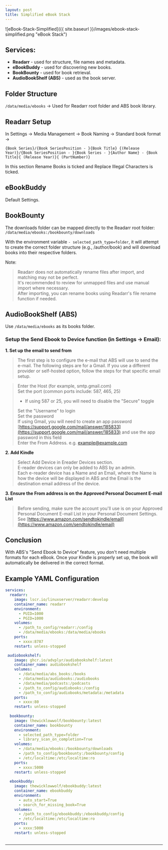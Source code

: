 ```yaml
---
layout: post
title: Simplified eBook Stack
---
```


![eBook-Stack-Simplified]({{ site.baseurl }}/images/ebook-stack-simplified.png "eBook Stack")


## Services:

- **Readarr** - used for structure, file names and metadata.
- **eBookBuddy** - used for discovering new books.
- **BookBounty** - used for book retrieval.
- **AudioBookShelf (ABS)** - used as the book server.
	
## Folder Structure

`/data/media/ebooks` -> Used for Readarr root folder and ABS book library.


## Readarr Setup

In Settings -> Media Management -> Book Naming -> Standard book format ->

`{Book Series}/{Book SeriesPosition - }{Book Title} {(Release Year)}/{Book SeriesPosition - }{Book Series - }{Author Name} - {Book Title}{ (Release Year)}{ (PartNumber)}`

In this section Rename Books is ticked and Replace Illegal Characters is ticked.


## eBookBuddy

Default Settings.


## BookBounty

The downloads folder can be mapped directly to the Readarr root folder:  
`/data/media/ebooks:/bookbounty/downloads`

With the environment variable `- selected_path_type=folder`, it will attempt to create the correct folder structure (e.g., /author/book) and will download books into their respective folders.

Note:
> Readarr does not automatically rename files after import, and matching may not be perfect.  
> It's recommended to review for unmapped files and use manual import where necessary.  
> After importing, you can rename books using Readarr's file rename function if needed.  

## AudioBookShelf (ABS)

Use `/data/media/ebooks` as its books folder.

### Setup the Send Ebook to Device function (in Settings -> Email):

**1. Set up the email to send from**
> The first step is to configure the e-mail that ABS will use to send the e-mail. The following steps are for a Gmail. If you use a different provider or self-hosted option, follow the steps for that specific email setup.

> Enter the Host (for example, smtp.gmail.com)  
> Set the port (common ports include: 587, 465, 25)  
> - If using 587 or 25, you will need to disable the "Secure" toggle
>
> Set the "Username" to login  
> Set the password  
> If using Gmail, you will need to create an app password [https://support.google.com/mail/answer/185833](https://support.google.com/mail/answer/185833) and use the app password in this field  
> Enter the From Address. e.g. example@example.com

**2. Add Kindle**
> Select Add Device in Ereader Devices section.  
> E-reader devices can only be added to ABS by an admin.  
> Each e-reader device has a Name and an Email, where the Name is how the device will be displayed in ABS and the Email is the destination email address of the device.

**3. Ensure the From address is on the Approved Personal Document E-mail List**
> Before sending, make sure the account you'll use is on your Approved Personal Document E-mail List in your Personal Document Settings.  
> See [https://www.amazon.com/sendtokindle/email](https://www.amazon.com/sendtokindle/email)

## Conclusion
With ABS's "Send Ebook to Device" feature, you don't need multiple formats for each eBook. 
Once your Kindle is properly set up, the book will automatically be delivered in the correct format.

## Example YAML Configuration

```yaml
services:
  readarr:
    image: lscr.io/linuxserver/readarr:develop
    container_name: readarr
    environment:
      - PUID=1000
      - PGID=1000
    volumes:
      - /path_to_config/readarr:/config
      - /data/media/ebooks:/data/media/ebooks
    ports:
      - xxxx:8787
    restart: unless-stopped

 audiobookshelf:
    image: ghcr.io/advplyr/audiobookshelf:latest
    container_name: audiobookshelf
    volumes:
      - /data/media/abs_books:/books
      - /data/media/audiobooks:/audiobooks
      - /data/media/podcasts:/podcasts
      - /path_to_config/audiobooks:/config
      - /path_to_config/audiobooks/metadata:/metadata
    ports:
      - xxxx:80
    restart: unless-stopped
  
  bookbounty:
    image: thewicklowwolf/bookbounty:latest
    container_name: bookbounty
    environment:
      - selected_path_type=folder
      - library_scan_on_completion=True
    volumes:
      - /data/media/ebooks:/bookbounty/downloads
      - /path_to_config/bookbounty:/bookbounty/config
      - /etc/localtime:/etc/localtime:ro
    ports:
      - xxxx:5000
    restart: unless-stopped
    
  ebookbuddy:
    image: thewicklowwolf/ebookbuddy:latest
    container_name: ebookbuddy
    environment:
      - auto_start=True
      - search_for_missing_book=True
    volumes:
      - /path_to_config/ebookbuddy:/ebookbuddy/config
      - /etc/localtime:/etc/localtime:ro
    ports:
      - xxxx:5000
    restart: unless-stopped
  
```


---
